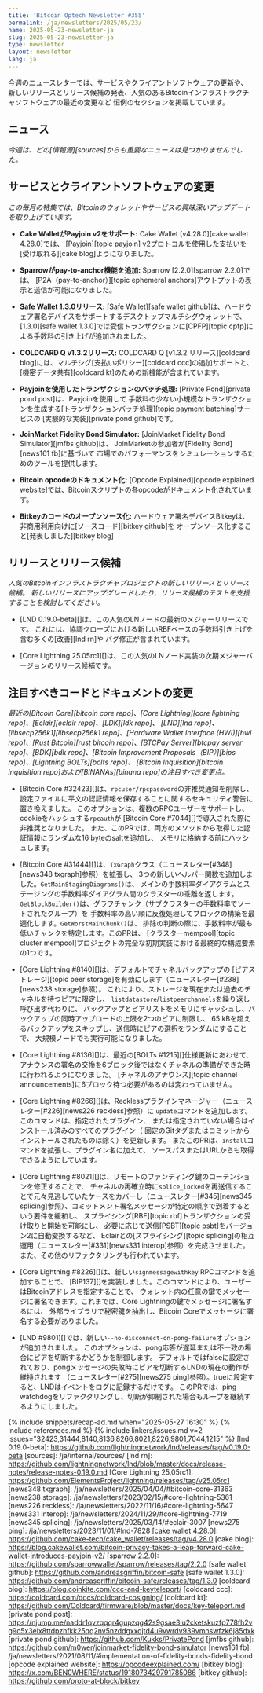 ```yaml
---
title: 'Bitcoin Optech Newsletter #355'
permalink: /ja/newsletters/2025/05/23/
name: 2025-05-23-newsletter-ja
slug: 2025-05-23-newsletter-ja
type: newsletter
layout: newsletter
lang: ja
---
```

今週のニュースレターでは、サービスやクライアントソフトウェアの更新や、
新しいリリースとリリース候補の発表、人気のあるBitcoinインフラストラクチャソフトウェアの最近の変更など
恒例のセクションを掲載しています。

## ニュース

*今週は、どの[情報源][sources]からも重要なニュースは見つかりませんでした。*

## サービスとクライアントソフトウェアの変更

*この毎月の特集では、Bitcoinのウォレットやサービスの興味深いアップデートを取り上げています。*

- **Cake WalletがPayjoin v2をサポート:**
  Cake Wallet [v4.28.0][cake wallet 4.28.0]では、
  [Payjoin][topic payjoin] v2プロトコルを使用した支払いを[受け取れる][cake blog]ようになりました。

- **Sparrowがpay-to-anchor機能を追加:**
  Sparrow [2.2.0][sparrow 2.2.0]では、
  [P2A（pay-to-anchor）][topic ephemeral anchors]アウトプットの表示と送信が可能になりました。

- **Safe Wallet 1.3.0リリース:**
  [Safe Wallet][safe wallet github]は、ハードウェア署名デバイスをサポートするデスクトップマルチシグウォレットで、
  [1.3.0][safe wallet 1.3.0]では受信トランザクションに[CPFP][topic cpfp]による手数料の引き上げが追加されました。

- **COLDCARD Q v1.3.2リリース:**
  COLDCARD Q [v1.3.2 リリース][coldcard blog]には、マルチシグ[支払いポリシー][coldcard ccc]の追加サポートと、
  [機密データ共有][coldcard kt]のための新機能が含まれています。

- **Payjoinを使用したトランザクションのバッチ処理:**
  [Private Pond][private pond post]は、Payjoinを使用して
  手数料の少ない小規模なトランザクションを生成する[トランザクションバッチ処理][topic payment batching]サービスの
  [実験的な実装][private pond github]です。

- **JoinMarket Fidelity Bond Simulator:**
  [JoinMarket Fidelity Bond Simulator][jmfbs github]は、
  JoinMarketの参加者が[Fidelity Bond][news161 fb]に基づいて
  市場でのパフォーマンスをシミュレーションするためのツールを提供します。

- **Bitcoin opcodeのドキュメント化:**
  [Opcode Explained][opcode explained website]では、Bitcoinスクリプトの各opcodeがドキュメント化されています。

- **Bitkeyのコードのオープンソース化:**
  ハードウェア署名デバイスBitkeyは、非商用利用向けに[ソースコード][bitkey github]を
  オープンソース化すること[発表しました][bitkey blog]

## リリースとリリース候補

_人気のBitcoinインフラストラクチャプロジェクトの新しいリリースとリリース候補。
新しいリリースにアップグレードしたり、リリース候補のテストを支援することを検討してください。_

- [LND 0.19.0-beta][]は、この人気のLNノードの最新のメジャーリリースです。
  これには、協調クローズにおける新しいRBFベースの手数料引き上げを含む多くの[改善][lnd rn]や
  バグ修正が含まれています。

- [Core Lightning 25.05rc1][]は、この人気のLNノード実装の次期メジャーバージョンのリリース候補です。

## 注目すべきコードとドキュメントの変更

_最近の[Bitcoin Core][bitcoin core repo]、[Core
Lightning][core lightning repo]、[Eclair][eclair repo]、[LDK][ldk repo]、
[LND][lnd repo]、[libsecp256k1][libsecp256k1 repo]、[Hardware Wallet
Interface (HWI)][hwi repo]、[Rust Bitcoin][rust bitcoin repo]、[BTCPay
Server][btcpay server repo]、[BDK][bdk repo]、[Bitcoin Improvement
Proposals（BIP）][bips repo]、[Lightning BOLTs][bolts repo]、
[Bitcoin Inquisition][bitcoin inquisition repo]および[BINANAs][binana repo]の注目すべき変更点。_

- [Bitcoin Core #32423][]は、`rpcuser/rpcpassword`の非推奨通知を削除し、
  設定ファイルに平文の認証情報を保存することに関するセキュリティ警告に置き換えました。
  このオプションは、複数のRPCユーザーをサポートし、cookieをハッシュする`rpcauth`が
  [Bitcoin Core #7044][]で導入された際に非推奨となりました。
  また、このPRでは、両方のメソッドから取得した認証情報にランダムな16 byteのsaltを追加し、
  メモリに格納する前にハッシュします。

- [Bitcoin Core #31444][]は、`TxGraph`クラス（ニュースレター[#348][news348 txgraph]参照）を拡張し、
  3つの新しいヘルパー関数を追加しました。`GetMainStagingDiagrams()`は、
  メインの手数料率ダイアグラムとステージングの手数料率ダイアグラム間のクラスターの乖離を返します。
  `GetBlockBuilder()`は、グラフチャンク（サブクラスターの手数料率でソートされたグループ）を
  手数料率の高い順に反復処理してブロックの構築を最適化します。`GetWorstMainChunk()`は、
  排除の判断の際に、手数料率が最も低いチャンクを特定します。このPRは、
  [クラスターmempool][topic cluster mempool]プロジェクトの完全な初期実装における最終的な構成要素の1つです。

- [Core Lightning #8140][]は、デフォルトでチャネルバックアップの
  [ピアストレージ][topic peer storage]を有効にします（ニュースレター[#238][news238 storage]参照）。
  これにより、ストレージを現在または過去のチャネルを持つピアに限定し、
  `listdatastore`/`listpeerchannels`を繰り返し呼び出す代わりに、
  バックアップとピアリストをメモリにキャッシュし、バックアップの同時アップロードの上限を2つのピアに制限し、
  65 kBを超えるバックアップをスキップし、送信時にピアの選択をランダムにすることで、
  大規模ノードでも実行可能になりました。

- [Core Lightning #8136][]は、最近の[BOLTs #1215][]仕様更新にあわせて、
  アナウンスの署名の交換を6ブロック後ではなくチャネルの準備ができた時に行われるようになりました。
  [チャネルのアナウンス][topic channel announcements]に6ブロック待つ必要があるのは変わっていません。

- [Core Lightning #8266][]は、Recklessプラグインマネージャー（ニュースレター[#226][news226 reckless]参照）に
  `update`コマンドを追加します。このコマンドは、指定されたプラグイン、
  または指定されていない場合はインストール済みのすべてのプラグイン（
  固定のGitタグまたはコミットからインストールされたものは除く）を更新します。
  またこのPRは、`install`コマンドを拡張し、プラグイン名に加えて、
  ソースパスまたはURLからも取得できるようにしています。

- [Core Lightning #8021][]は、リモートのファンディング鍵のローテンションを修正することで、
  チャネルの再確立時に`splice_locked`を再送信することで元々見逃していたケースをカバーし（ニュースレター[#345][news345
  splicing]参照）、コミットメント署名メッセージが特定の順序で到着するという要件を緩和し、
  スプライシング[RBF][topic rbf]トランザクションの受け取りと開始を可能にし、
  必要に応じて送信[PSBT][topic psbt]をバージョン2に自動変換するなど、
  Eclairとの[スプライシング][topic splicing]の相互運用（ニュースレター[#331][news331 interop]参照）を完成させました。
  また、その他のリファクタリングも行われています。

- [Core Lightning #8226][]は、新しい`signmessagewithkey` RPCコマンドを追加することで、
  [BIP137][]を実装しました。このコマンドにより、ユーザーはBitcoinアドレスを指定することで、
  ウォレット内の任意の鍵でメッセージに署名できます。これまでは、Core Lightningの鍵でメッセージに署名するには、
  外部ライブラリで秘密鍵を抽出し、Bitcoin Coreでメッセージに署名する必要がありました。

- [LND #9801][]では、新しい`--no-disconnect-on-pong-failure`オプションが追加されました。
  このオプションは、pong応答が遅延または不一致の場合にピアを切断するかどうかを制御します。
  デフォルトではfalseに設定されており、pongメッセージの失敗時にピアを切断するLNDの現在の動作が維持されます
  （ニュースレター[#275][news275 ping]参照）。trueに設定すると、LNDはイベントをログに記録するだけです。
  このPRでは、ping watchdogをリファクタリングし、切断が抑制された場合もループを継続するようにしました。

{% include snippets/recap-ad.md when="2025-05-27 16:30" %}
{% include references.md %}
{% include linkers/issues.md v=2 issues="32423,31444,8140,8136,8266,8021,8226,9801,7044,1215" %}
[lnd 0.19.0-beta]: https://github.com/lightningnetwork/lnd/releases/tag/v0.19.0-beta
[sources]: /ja/internal/sources/
[lnd rn]: https://github.com/lightningnetwork/lnd/blob/master/docs/release-notes/release-notes-0.19.0.md
[Core Lightning 25.05rc1]: https://github.com/ElementsProject/lightning/releases/tag/v25.05rc1
[news348 txgraph]: /ja/newsletters/2025/04/04/#bitcoin-core-31363
[news238 storage]: /ja/newsletters/2023/02/15/#core-lightning-5361
[news226 reckless]: /ja/newsletters/2022/11/16/#core-lightning-5647
[news331 interop]: /ja/newsletters/2024/11/29/#core-lightning-7719
[news345 splicing]: /ja/newsletters/2025/03/14/#eclair-3007
[news275 ping]: /ja/newsletters/2023/11/01/#lnd-7828
[cake wallet 4.28.0]: https://github.com/cake-tech/cake_wallet/releases/tag/v4.28.0
[cake blog]: https://blog.cakewallet.com/bitcoin-privacy-takes-a-leap-forward-cake-wallet-introduces-payjoin-v2/
[sparrow 2.2.0]: https://github.com/sparrowwallet/sparrow/releases/tag/2.2.0
[safe wallet github]: https://github.com/andreasgriffin/bitcoin-safe
[safe wallet 1.3.0]: https://github.com/andreasgriffin/bitcoin-safe/releases/tag/1.3.0
[coldcard blog]: https://blog.coinkite.com/ccc-and-keyteleport/
[coldcard ccc]: https://coldcard.com/docs/coldcard-cosigning/
[coldcard kt]: https://github.com/Coldcard/firmware/blob/master/docs/key-teleport.md
[private pond post]: https://njump.me/naddr1qvzqqqr4gupzqg42s9gsae3lu2cketskuzfp778fh2vg9c5x3elx8ttdpzhfkk25qq2nv5nzddgxxdjtd4u9vwrdv939vmnswfzk6j85dxk
[private pond github]: https://github.com/Kukks/PrivatePond
[jmfbs github]: https://github.com/m0wer/joinmarket-fidelity-bond-simulator
[news161 fb]: /ja/newsletters/2021/08/11/#implementation-of-fidelity-bonds-fidelity-bond
[opcode explained website]: https://opcodeexplained.com/
[bitkey blog]: https://x.com/BEN0WHERE/status/1918073429791785086
[bitkey github]: https://github.com/proto-at-block/bitkey